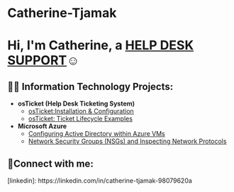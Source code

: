 # Catherine-Tjamak
<h1>Hi, I'm Catherine, a <a href="https://linkedin.com/in/catherine-tjamak-98079620a">HELP DESK SUPPORT</a>☺</h1>

<h2>👨‍💻 Information Technology Projects:</h2>

- <b>osTicket (Help Desk Ticketing System)</b>
  - [osTicket:Installation & Configuration](https://github.com/catherinetjamak/install-config)
  - [osTicket: Ticket Lifecycle Examples](https://github.com/catherinetjamak/ticket-lifecycle)
- <b>Microsoft Azure</b>
  - [Configuring  Active Directory within Azure VMs](https://github.com/catherinetjamak/configure-ad)
  - [Network Security Groups (NSGs) and Inspecting Network Protocols](https://github.com/catherinetjamak/azure-network-protocols)

<h2>🤳Connect with me:</h2>
[linkedin]: https://linkedin.com/in/catherine-tjamak-98079620a







